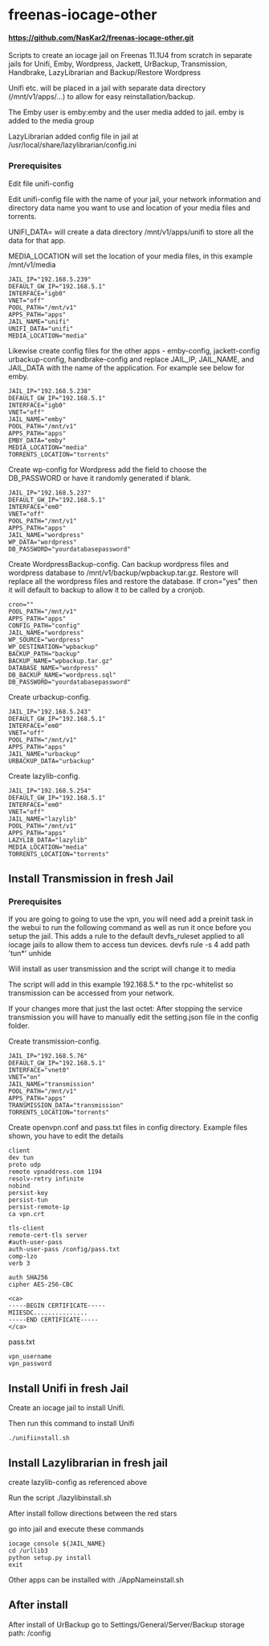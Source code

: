 # freenas-iocage-other

#### https://github.com/NasKar2/freenas-iocage-other.git

Scripts to create an iocage jail on Freenas 11.1U4 from scratch in separate jails for Unifi, Emby, Wordpress, Jackett, UrBackup, Transmission, Handbrake, LazyLibrarian and Backup/Restore Wordpress

Unifi etc. will be placed in a jail with separate data directory (/mnt/v1/apps/...) to allow for easy reinstallation/backup.

The Emby user is emby:emby and the user media added to jail.  emby is added to the media group

LazyLibrarian added config file in jail at /usr/local/share/lazylibrarian/config.ini

### Prerequisites
Edit file unifi-config

Edit unifi-config file with the name of your jail, your network information and directory data name you want to use and location of your media files and torrents.

UNIFI_DATA= will create a data directory /mnt/v1/apps/unifi to store all the data for that app.

MEDIA_LOCATION will set the location of your media files, in this example /mnt/v1/media


```
JAIL_IP="192.168.5.239"
DEFAULT_GW_IP="192.168.5.1"
INTERFACE="igb0"
VNET="off"
POOL_PATH="/mnt/v1"
APPS_PATH="apps"
JAIL_NAME="unifi"
UNIFI_DATA="unifi"
MEDIA_LOCATION="media"
```

Likewise create config files for the other apps - emby-config, jackett-config urbackup-config, handbrake-config and replace JAIL_IP, JAIL_NAME, and JAIL_DATA with the name of the application. For example see below for emby.

```
JAIL_IP="192.168.5.238"
DEFAULT_GW_IP="192.168.5.1"
INTERFACE="igb0"
VNET="off"
JAIL_NAME="emby"
POOL_PATH="/mnt/v1"
APPS_PATH="apps"
EMBY_DATA="emby"
MEDIA_LOCATION="media"
TORRENTS_LOCATION="torrents"
```

Create wp-config for Wordpress add the field to choose the DB_PASSWORD or have it randomly generated if blank.

```
JAIL_IP="192.168.5.237"
DEFAULT_GW_IP="192.168.5.1"
INTERFACE="em0"
VNET="off"
POOL_PATH="/mnt/v1"
APPS_PATH="apps"
JAIL_NAME="wordpress"
WP_DATA="wordpress"
DB_PASSWORD="yourdatabasepassword"
```

Create WordpressBackup-config. Can backup wordpress files and wordpress database to /mnt/v1/backup/wpbackup.tar.gz.  Restore will replace all the wordpress files and restore the database.  If cron="yes" then it will default to backup to allow it to be called by a cronjob.

```
cron=""
POOL_PATH="/mnt/v1"
APPS_PATH="apps"
CONFIG_PATH="config"
JAIL_NAME="wordpress"
WP_SOURCE="wordpress"
WP_DESTINATION="wpbackup"
BACKUP_PATH="backup"
BACKUP_NAME="wpbackup.tar.gz"
DATABASE_NAME="wordpress"
DB_BACKUP_NAME="wordpress.sql"
DB_PASSWORD="yourdatabasepassword"
```

Create urbackup-config.

```
JAIL_IP="192.168.5.243"
DEFAULT_GW_IP="192.168.5.1"
INTERFACE="em0"
VNET="off"
POOL_PATH="/mnt/v1"
APPS_PATH="apps"
JAIL_NAME="urbackup"
URBACKUP_DATA="urbackup"
```

Create lazylib-config.

```
JAIL_IP="192.168.5.254"
DEFAULT_GW_IP="192.168.5.1"
INTERFACE="em0"
VNET="off"
JAIL_NAME="lazylib"
POOL_PATH="/mnt/v1"
APPS_PATH="apps"
LAZYLIB_DATA="lazylib"
MEDIA_LOCATION="media"
TORRENTS_LOCATION="torrents"
```
## Install Transmission in fresh Jail

### Prerequisites

If you are going to going to use the vpn, you will need add a preinit task in the webui to run the following command as well as run it once before you setup the jail. This adds a rule to the default devfs_ruleset applied to all iocage jails to allow them to access tun devices.
devfs rule -s 4 add path 'tun*' unhide

Will install as user transmission and the script will change it to media

The script will add in this example 192.168.5.* to the rpc-whitelist so transmission can be accessed from your network.

If your changes more that just the last octet: After stopping the service transmission you will have to manually edit the setting.json file in the config folder.

Create transmission-config.
```
JAIL_IP="192.168.5.76"
DEFAULT_GW_IP="192.168.5.1"
INTERFACE="vnet0"
VNET="on"
JAIL_NAME="transmission"
POOL_PATH="/mnt/v1"
APPS_PATH="apps"
TRANSMISSION_DATA="transmission"
TORRENTS_LOCATION="torrents"
```
Create openvpn.conf and pass.txt files in config directory. Example files shown, you have to edit the details
```
client
dev tun
proto udp
remote vpnaddress.com 1194
resolv-retry infinite
nobind
persist-key
persist-tun
persist-remote-ip
ca vpn.crt

tls-client
remote-cert-tls server
#auth-user-pass
auth-user-pass /config/pass.txt
comp-lzo
verb 3

auth SHA256
cipher AES-256-CBC

<ca>
-----BEGIN CERTIFICATE-----
MIIESDC...............
-----END CERTIFICATE-----
</ca>

```
pass.txt
```
vpn_username
vpn_password
```

## Install Unifi in fresh Jail

Create an iocage jail to install Unifi.

Then run this command to install Unifi
```
./unifiinstall.sh
```

## Install Lazylibrarian in fresh jail

create lazylib-config as referenced above

Run the script ./lazylibinstall.sh

After install follow directions between the red stars

go into jail and execute these commands
```
iocage console ${JAIL_NAME}
cd /urllib3
python setup.py install
exit 
```

Other apps can be installed with ./AppNameinstall.sh

## After install

After install of UrBackup go to Settings/General/Server/Backup storage path: /config
